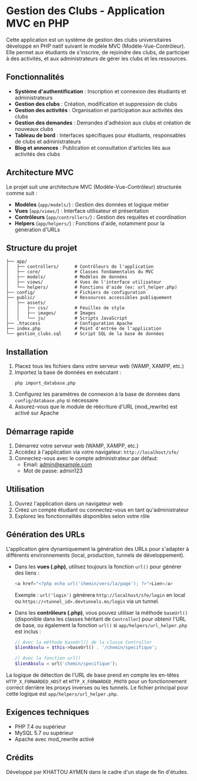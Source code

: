 # Gestion des Clubs - Application MVC en PHP

Cette application est un système de gestion des clubs universitaires développé en PHP natif suivant le modèle MVC (Modèle-Vue-Contrôleur). Elle permet aux étudiants de s'inscrire, de rejoindre des clubs, de participer à des activités, et aux administrateurs de gérer les clubs et les ressources.

## Fonctionnalités

- **Système d'authentification** : Inscription et connexion des étudiants et administrateurs
- **Gestion des clubs** : Création, modification et suppression de clubs
- **Gestion des activités** : Organisation et participation aux activités des clubs
- **Gestion des demandes** : Demandes d'adhésion aux clubs et création de nouveaux clubs
- **Tableau de bord** : Interfaces spécifiques pour étudiants, responsables de clubs et administrateurs
- **Blog et annonces** : Publication et consultation d'articles liés aux activités des clubs

## Architecture MVC

Le projet suit une architecture MVC (Modèle-Vue-Contrôleur) structurée comme suit :

- **Modèles** (`app/models/`) : Gestion des données et logique métier
- **Vues** (`app/views/`) : Interface utilisateur et présentation
- **Contrôleurs** (`app/controllers/`) : Gestion des requêtes et coordination
- **Helpers** (`app/helpers/`) : Fonctions d'aide, notamment pour la génération d'URLs

## Structure du projet

```
├── app/
│   ├── controllers/      # Contrôleurs de l'application
│   ├── core/             # Classes fondamentales du MVC
│   ├── models/           # Modèles de données
│   ├── views/            # Vues de l'interface utilisateur
│   └── helpers/          # Fonctions d'aide (ex: url_helper.php)
├── config/               # Fichiers de configuration
├── public/               # Ressources accessibles publiquement
│   ├── assets/
│   │   ├── css/          # Feuilles de style
│   │   ├── images/       # Images
│   │   └── js/           # Scripts JavaScript
├── .htaccess             # Configuration Apache
├── index.php             # Point d'entrée de l'application
└── gestion_clubs.sql     # Script SQL de la base de données
```

## Installation

1. Placez tous les fichiers dans votre serveur web (WAMP, XAMPP, etc.)
2. Importez la base de données en exécutant : 
   ```
   php import_database.php
   ```
3. Configurez les paramètres de connexion à la base de données dans `config/database.php` si nécessaire
4. Assurez-vous que le module de réécriture d'URL (mod_rewrite) est activé sur Apache

## Démarrage rapide

1. Démarrez votre serveur web (WAMP, XAMPP, etc.)
2. Accédez à l'application via votre navigateur: `http://localhost/sfe/`
3. Connectez-vous avec le compte administrateur par défaut:
   - Email: admin@example.com
   - Mot de passe: admin123

## Utilisation

1. Ouvrez l'application dans un navigateur web
2. Créez un compte étudiant ou connectez-vous en tant qu'administrateur
3. Explorez les fonctionnalités disponibles selon votre rôle

## Génération des URLs

L'application gère dynamiquement la génération des URLs pour s'adapter à différents environnements (local, production, tunnels de développement).

- Dans les **vues (.php)**, utilisez toujours la fonction `url()` pour générer des liens :
  ```php
  <a href="<?php echo url('chemin/vers/la/page'); ?>">Lien</a>
  ```
  Exemple : `url('login')` générera `http://localhost/sfe/login` en local ou `https://<tunnel_id>.devtunnels.ms/login` via un tunnel.

- Dans les **contrôleurs (.php)**, vous pouvez utiliser la méthode `baseUrl()` (disponible dans les classes héritant de `Controller`) pour obtenir l'URL de base, ou également la fonction `url()` si `app/helpers/url_helper.php` est inclus :
  ```php
  // Avec la méthode baseUrl() de la classe Controller
  $lienAbsolu = $this->baseUrl() . '/chemin/specifique';

  // Avec la fonction url()
  $lienAbsolu = url('chemin/specifique');
  ```

La logique de détection de l'URL de base prend en compte les en-têtes `HTTP_X_FORWARDED_HOST` et `HTTP_X_FORWARDED_PROTO` pour un fonctionnement correct derrière les proxys inverses ou les tunnels. Le fichier principal pour cette logique est `app/helpers/url_helper.php`.

## Exigences techniques

- PHP 7.4 ou supérieur
- MySQL 5.7 ou supérieur
- Apache avec mod_rewrite activé

## Crédits

Développé par KHATTOU AYMEN dans le cadre d'un stage de fin d'études.
